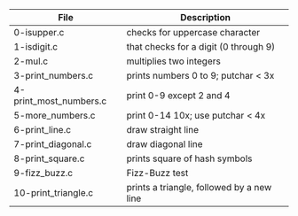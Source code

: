 File | Description
--- | ---
0-isupper.c | checks for uppercase character
1-isdigit.c | that checks for a digit (0 through 9)
2-mul.c | multiplies two integers
3-print_numbers.c | prints numbers 0 to 9; putchar < 3x
4-print_most_numbers.c | print 0-9 except 2 and 4
5-more_numbers.c | print 0-14 10x; use putchar < 4x
6-print_line.c | draw straight line
7-print_diagonal.c | draw diagonal line
8-print_square.c | prints square of hash symbols
9-fizz_buzz.c | Fizz-Buzz test
10-print_triangle.c | prints a triangle, followed by a new line
